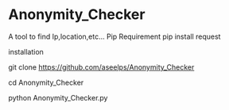 # Anonymity_Checker
A tool to find Ip,location,etc...
Pip Requirement
pip install request

installation

git clone https://github.com/aseelps/Anonymity_Checker

cd Anonymity_Checker

python Anonymity_Checker.py
